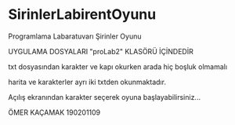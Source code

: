 # SirinlerLabirentOyunu
Programlama Labaratuvarı Şirinler Oyunu


UYGULAMA DOSYALARI "proLab2" KLASÖRÜ İÇİNDEDİR

txt dosyasından karakter ve kapı okurken  arada hiç boşluk olmamalı

harita ve karakterler ayrı iki txtden okunmaktadır.


Açılış ekranından karakter seçerek oyuna başlayabilirsiniz...



ÖMER KAÇAMAK 190201109